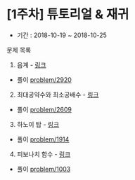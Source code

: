 # [1주차] 튜토리얼 & 재귀
  - 기간 : 2018-10-19 ~ 2018-10-25

문제 목록

1. 음계 - [링크](https://boj.kr/2920)
  - 풀이 [problem/2920](https://github.com/duskan/baekjoon/tree/master/problem/2920)
2. 최대공약수와 최소공배수 - [링크](https://boj.kr/2609)
  - 풀이 [problem/2609](https://github.com/duskan/baekjoon/tree/master/problem/2609)
3. 하노이 탑 - [링크](https://boj.kr/1914)
  - 풀이 [problem/1914](https://github.com/duskan/baekjoon/tree/master/problem/1914)
4. 피보나치 함수 - [링크](https://boj.kr/1003)
  - 풀이 [problem/1003](https://github.com/duskan/baekjoon/tree/master/problem/1003)
